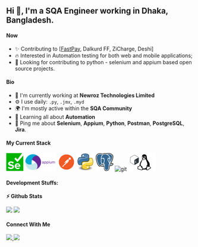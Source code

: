 ## Hi 👋, I'm a SQA Engineer working in Dhaka, Bangladesh.



#### Now



- ✨ Contributing to [[FastPay](https://www.fast-pay.iq/), Dalkurd FF, ZiCharge, Deshi]
- :fire: Interested in Automation testing for both web and mobile applications;
- :calendar: Looking for contributing to python - selenium and appium based open source projects.



#### Bio



- 🏢 I'm currently working at **Newroz Technologies Limited**
- ⚙️ I use daily: `.py`, `.jmx`, `.myd`
- 🌍 I'm mostly active within the **SQA Community**
- 🌱 Learning all about **Automation**
- 💬 Ping me about **Selenium**, **Appium**, **Python**, **Postman**, **PostgreSQL**, **Jira**.



#### My Current Stack



<img height="48" src="images/Selenium.png" alt="Selenium"> <img height="48" src="images/Appium.png" alt="Appium"> <img height="48" src="images/Postman.png" alt="Postman"> <img height="48" src="images/Python.png" alt="python"> <img height="48" src="images/Postgresql.png" alt="Postgresql"> <img height="48" src="img/Github.png" alt="git"> <img height="48" src="images/Bash.png" alt="bash">



#### Development Stuffs:



<b>⚡ Github Stats</b>
<p float="left">
<img height="180em" src="https://github-readme-stats.vercel.app/api?username=moinuahmed&show_icons=true&hide_border=true&&count_private=true&include_all_commits=true" />
<img height="180em" src="https://github-readme-stats.vercel.app/api/top-langs/?username=moinuahmed&show_icons=true&hide_border=true&layout=compact&langs_count=8"/>
</p>



#### Connect With Me



<p left="center">
<a href="https://www.linkedin.com/in/moin-uddin-ahmed/">
  <img src="https://img.shields.io/badge/linkedin-%230077B5.svg?&style=for-the-badge&logo=linkedin&logoColor=white" height=25>
</a>
<a href="mailto:moineyee@gmail.com">
  <img src="    https://img.shields.io/badge/Gmail-D14836?style=for-the-badge&logo=gmail&logoColor=white" height=25>
</a>
</p>
